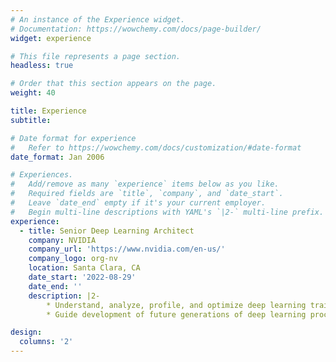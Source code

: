 ```yaml
---
# An instance of the Experience widget.
# Documentation: https://wowchemy.com/docs/page-builder/
widget: experience

# This file represents a page section.
headless: true

# Order that this section appears on the page.
weight: 40

title: Experience
subtitle:

# Date format for experience
#   Refer to https://wowchemy.com/docs/customization/#date-format
date_format: Jan 2006

# Experiences.
#   Add/remove as many `experience` items below as you like.
#   Required fields are `title`, `company`, and `date_start`.
#   Leave `date_end` empty if it's your current employer.
#   Begin multi-line descriptions with YAML's `|2-` multi-line prefix.
experience:
  - title: Senior Deep Learning Architect
    company: NVIDIA
    company_url: 'https://www.nvidia.com/en-us/'
    company_logo: org-nv
    location: Santa Clara, CA
    date_start: '2022-08-29'
    date_end: ''
    description: |2-
        * Understand, analyze, profile, and optimize deep learning training workloads on state-of-the-art hardware and software platforms.
        * Guide development of future generations of deep learning processors and computing platforms.

design:
  columns: '2'
---
```

